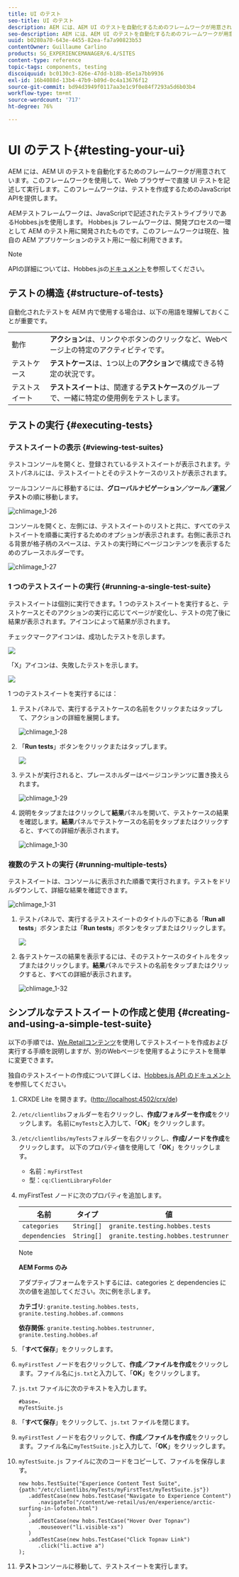 ```yaml
---
title: UI のテスト
seo-title: UI のテスト
description: AEM には、AEM UI のテストを自動化するためのフレームワークが用意されています
seo-description: AEM には、AEM UI のテストを自動化するためのフレームワークが用意されています
uuid: b0280a70-643e-4455-82ea-fa7a90823b53
contentOwner: Guillaume Carlino
products: SG_EXPERIENCEMANAGER/6.4/SITES
content-type: reference
topic-tags: components, testing
discoiquuid: bc0130c3-826e-47dd-b18b-85e1a7bb9936
exl-id: 16b4088d-13b4-47b9-b89d-0c4a13676f12
source-git-commit: bd94d3949f0117aa3e1c9f0e84f7293a5d6b03b4
workflow-type: tm+mt
source-wordcount: '717'
ht-degree: 76%

---
```


# UI のテスト{#testing-your-ui}

AEM には、AEM UI のテストを自動化するためのフレームワークが用意されています。このフレームワークを使用して、Web ブラウザーで直接 UI テストを記述して実行します。このフレームワークは、テストを作成するためのJavaScript APIを提供します。

AEMテストフレームワークは、JavaScriptで記述されたテストライブラリであるHobbes.jsを使用します。 Hobbes.js フレームワークは、開発プロセスの一環として AEM のテスト用に開発されたものです。このフレームワークは現在、独自の AEM アプリケーションのテスト用に一般に利用できます。

>[!NOTE]
>
>APIの詳細については、Hobbes.jsの[ドキュメント](https://helpx.adobe.com/experience-manager/6-4/sites/developing/using/reference-materials/test-api/index.html)を参照してください。

## テストの構造 {#structure-of-tests}

自動化されたテストを AEM 内で使用する場合は、以下の用語を理解しておくことが重要です。

|  |  |
|---|---|
| 動作 | **アクション**&#x200B;は、リンクやボタンのクリックなど、Webページ上の特定のアクティビティです。 |
| テストケース | **テストケース**&#x200B;は、1つ以上の&#x200B;**アクション**&#x200B;で構成できる特定の状況です。 |
| テストスイート | **テストスイート**&#x200B;は、関連する&#x200B;**テストケース**&#x200B;のグループで、一緒に特定の使用例をテストします。 |

## テストの実行 {#executing-tests}

### テストスイートの表示 {#viewing-test-suites}

テストコンソールを開くと、登録されているテストスイートが表示されます。テストパネルには、テストスイートとそのテストケースのリストが表示されます。

ツールコンソールに移動するには、**グローバルナビゲーション／ツール／運営／テスト**&#x200B;の順に移動します。

![chlimage_1-26](assets/chlimage_1-26.png)

コンソールを開くと、左側には、テストスイートのリストと共に、すべてのテストスイートを順番に実行するためのオプションが表示されます。右側に表示される背景が格子柄のスペースは、テストの実行時にページコンテンツを表示するためのプレースホルダーです。

![chlimage_1-27](assets/chlimage_1-27.png)

### 1 つのテストスイートの実行 {#running-a-single-test-suite}

テストスイートは個別に実行できます。1 つのテストスイートを実行すると、テストケースとそのアクションの実行に応じてページが変化し、テストの完了後に結果が表示されます。アイコンによって結果が示されます。

チェックマークアイコンは、成功したテストを示します。

![](do-not-localize/chlimage_1-5.png)

「X」アイコンは、失敗したテストを示します。

![](do-not-localize/chlimage_1-6.png)

1 つのテストスイートを実行するには：

1. テストパネルで、実行するテストケースの名前をクリックまたはタップして、アクションの詳細を展開します。

   ![chlimage_1-28](assets/chlimage_1-28.png)

1. 「**Run tests**」ボタンをクリックまたはタップします。

   ![](do-not-localize/chlimage_1-7.png)

1. テストが実行されると、プレースホルダーはページコンテンツに置き換えられます。

   ![chlimage_1-29](assets/chlimage_1-29.png)

1. 説明をタップまたはクリックして&#x200B;**結果**&#x200B;パネルを開いて、テストケースの結果を確認します。**結果**&#x200B;パネルでテストケースの名前をタップまたはクリックすると、すべての詳細が表示されます。

   ![chlimage_1-30](assets/chlimage_1-30.png)

### 複数のテストの実行 {#running-multiple-tests}

テストスイートは、コンソールに表示された順番で実行されます。テストをドリルダウンして、詳細な結果を確認できます。

![chlimage_1-31](assets/chlimage_1-31.png)

1. テストパネルで、実行するテストスイートのタイトルの下にある「**Run all tests**」ボタンまたは「**Run tests**」ボタンをタップまたはクリックします。

   ![](do-not-localize/chlimage_1-8.png)

1. 各テストケースの結果を表示するには、そのテストケースのタイトルをタップまたはクリックします。**結果**&#x200B;パネルでテストの名前をタップまたはクリックすると、すべての詳細が表示されます。

   ![chlimage_1-32](assets/chlimage_1-32.png)

## シンプルなテストスイートの作成と使用 {#creating-and-using-a-simple-test-suite}

以下の手順では、[We.Retailコンテンツ](/help/sites-developing/we-retail.md)を使用してテストスイートを作成および実行する手順を説明しますが、別のWebページを使用するようにテストを簡単に変更できます。

独自のテストスイートの作成について詳しくは、[Hobbes.js API のドキュメント](https://helpx.adobe.com/experience-manager/6-4/sites/developing/using/reference-materials/test-api/index.html)を参照してください。

1. CRXDE Lite を開きます。([http://localhost:4502/crx/de](http://localhost:4502/crx/de))
1. `/etc/clientlibs`フォルダーを右クリックし、**作成/フォルダーを作成**&#x200B;をクリックします。 名前に`myTests`と入力して、「**OK**」をクリックします。
1. `/etc/clientlibs/myTests`フォルダーを右クリックし、**作成/ノードを作成**&#x200B;をクリックします。 以下のプロパティ値を使用して「**OK**」をクリックします。

   * 名前：`myFirstTest`
   * 型：`cq:ClientLibraryFolder`

1. myFirstTest ノードに次のプロパティを追加します。

   | 名前 | タイプ | 値 |
   |---|---|---|
   | `categories` | `String[]` | `granite.testing.hobbes.tests` |
   | `dependencies` | `String[]` | `granite.testing.hobbes.testrunner` |

   >[!NOTE]
   >
   >**AEM Forms のみ**
   >
   >アダプティブフォームをテストするには、categories と dependencies に次の値を追加してください。次に例を示します。
   >
   >**カテゴリ**:  `granite.testing.hobbes.tests, granite.testing.hobbes.af.commons`
   >
   >**依存関係**:  `granite.testing.hobbes.testrunner, granite.testing.hobbes.af`

1. 「**すべて保存**」をクリックします。
1. `myFirstTest` ノードを右クリックして、**作成／ファイルを作成**&#x200B;をクリックします。ファイル名に`js.txt`と入力して、「**OK**」をクリックします。
1. `js.txt` ファイルに次のテキストを入力します。

   ```
   #base=.
   myTestSuite.js
   ```

1. 「**すべて保存**」をクリックして、`js.txt` ファイルを閉じます。
1. `myFirstTest` ノードを右クリックして、**作成／ファイルを作成**&#x200B;をクリックします。ファイル名に`myTestSuite.js`と入力して、「**OK**」をクリックします。
1. `myTestSuite.js` ファイルに次のコードをコピーして、ファイルを保存します。

   ```
   new hobs.TestSuite("Experience Content Test Suite", {path:"/etc/clientlibs/myTests/myFirstTest/myTestSuite.js"})
      .addTestCase(new hobs.TestCase("Navigate to Experience Content")
         .navigateTo("/content/we-retail/us/en/experience/arctic-surfing-in-lofoten.html")
      )
      .addTestCase(new hobs.TestCase("Hover Over Topnav")
         .mouseover("li.visible-xs")
      )
      .addTestCase(new hobs.TestCase("Click Topnav Link")
         .click("li.active a")
   );
   ```

1. **テスト**&#x200B;コンソールに移動して、テストスイートを実行します。
